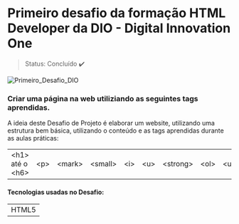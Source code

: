 # Primeiro desafio da formação HTML Developer da DIO - Digital Innovation One
>Status: Concluído :heavy_check_mark:


![Primeiro_Desafio_DIO](https://user-images.githubusercontent.com/40512508/227723588-9e6eadf8-e646-4ffb-af6f-0c358dced5ee.jpg)


### Criar uma página na web utiliziando as seguintes tags aprendidas.
A ideia deste Desafio de Projeto é elaborar um website, utilizando uma estrutura bem básica, utilizando o conteúdo e as tags aprendidas durante as aulas práticas:
<table>
 <tr>
  <td>&lt;h1&gt; até o &lt;h6&gt;</td>
  <td>&lt;p&gt;</td>
  <td>&lt;mark&gt;</td>
  <td>&lt;small&gt;</td>
  <td>&lt;i&gt;</td>
  <td>&lt;u&gt;</td>
  <td>&lt;strong&gt;</td>
  <td>&lt;ol&gt;</td>
  <td>&lt;ul&gt;</td>
  <td>&lt;li&gt;</td>
  <td>&lt;a&gt;</td>
  <td>&lt;hr&gt;</td>
  <td>&lt;blockquote&gt;</td>
  </tr>
 </table>








<h4>Tecnologias usadas no Desafio:</h4>

<table>
 <tr>
   <td>HTML5</td>
 </tr>
